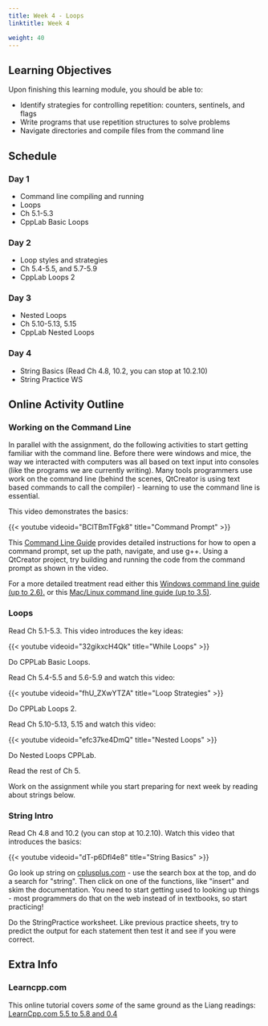 ```yaml
---
title: Week 4 - Loops
linktitle: Week 4

weight: 40
---
```


## Learning Objectives

Upon finishing this learning module, you should be able to:

* Identify strategies for controlling repetition: counters, sentinels, and flags
* Write programs that use repetition structures to solve problems
* Navigate directories and compile files from the command line

## Schedule

### Day 1

* Command line compiling and running
* Loops
* Ch 5.1-5.3
* CppLab Basic Loops

### Day 2

* Loop styles and strategies
* Ch 5.4-5.5, and 5.7-5.9
* CppLab Loops 2

### Day 3

* Nested Loops
* Ch 5.10-5.13, 5.15
* CppLab Nested Loops

### Day 4

* String Basics (Read Ch 4.8, 10.2, you can stop at 10.2.10)
* String Practice WS

## Online Activity Outline

### Working on the Command Line

In parallel with the assignment, do the following activities to start
getting familiar with the command line. Before there were windows and
mice, the way we interacted with computers was all based on text input
into consoles (like the programs we are currently writing). Many tools
programmers use work on the command line (behind the scenes, QtCreator
is using text based commands to call the compiler) - learning to use the
command line is essential.

This video demonstrates the basics:  

{{< youtube videoid="BClTBmTFgk8" title="Command Prompt" >}}

This [Command Line Guide](http://computerscience.chemeketa.edu/CSResources/CommandLineGuide.pdf)
provides detailed instructions for how to open a command prompt, set up the path, navigate, and
use g++. Using a QtCreator project, try building and running the code from the command prompt as
shown in the video.

For a more detailed treatment read either this [Windows command line guide (up to 2.6).](http://www3.ntu.edu.sg/home/ehchua/programming/howto/CMD_Survival.html)
or this [Mac/Linux command line guide (up to 3.5)](http://www3.ntu.edu.sg/home/ehchua/programming/howto/Unix_SurvivalGuide.html).

### Loops

Read Ch 5.1-5.3. This video introduces the key ideas:

{{< youtube videoid="32gikxcH4Qk" title="While Loops" >}}

Do CPPLab Basic Loops.

Read Ch 5.4-5.5 and 5.6-5.9 and watch this video:

{{< youtube videoid="fhU_ZXwYTZA" title="Loop Strategies" >}}

Do CPPLab Loops 2.

Read Ch 5.10-5.13, 5.15 and watch this video:

{{< youtube videoid="efc37ke4DmQ" title="Nested Loops" >}}

Do Nested Loops CPPLab.

Read the rest of Ch 5.

Work on the assignment while you start preparing for next week by reading about strings below.

### String Intro

Read Ch 4.8 and 10.2 (you can stop at 10.2.10). Watch this video that introduces the basics:

{{< youtube videoid="dT-p6Dfl4e8" title="String Basics" >}}

Go look up string on [cplusplus.com](cplusplus.com) - use the search box at the top, and do
a search for "string". Then click on one of the functions, like "insert" and skim the
documentation. You need to start getting used to looking up things - most programmers do that
on the web instead of in textbooks, so start practicing\!

Do the StringPractice worksheet.  Like previous practice sheets, try to
predict the output for each statement then test it and see if you were correct.

## Extra Info

### Learncpp.com

This online tutorial covers *some* of the same ground as the Liang
readings:  
[LearnCpp.com 5.5 to 5.8 and 0.4](http://www.learncpp.com/)  
